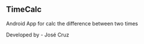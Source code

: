 TimeCalc
--------------------------------------------------------------------------
Android App for calc the difference between two times

Developed by - José Cruz